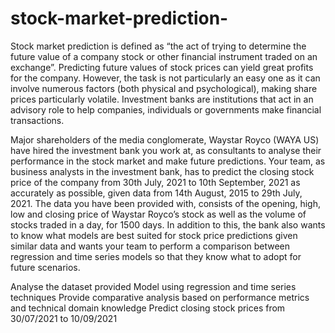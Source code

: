 # stock-market-prediction-
Stock market prediction is defined as “the act of trying to determine the future value of a company stock or other financial instrument traded on an exchange”. Predicting future values of stock prices can yield great profits for the company. However, the task is not particularly an easy one as it can involve numerous factors (both physical and psychological), making share prices particularly volatile. Investment banks are institutions that act in an advisory role to help companies, individuals or governments make financial transactions.

Major shareholders of the media conglomerate, Waystar Royco (WAYA US) have hired the investment bank you work at, as consultants to analyse their performance in the stock market and make future predictions. Your team, as business analysts in the investment bank, has to predict the closing stock price of the company from 30th July, 2021 to 10th September, 2021 as accurately as possible, given data from 14th August, 2015 to 29th July, 2021. The data you have been provided with, consists of the opening, high, low and closing price of Waystar Royco’s stock as well as the volume of stocks traded in a day, for 1500 days. In addition to this, the bank also wants to know what models are best suited for stock price predictions given similar data and wants your team to perform a comparison between regression and time series models so that they know what to adopt for future scenarios.

Analyse the dataset provided
Model using regression and time series techniques
Provide comparative analysis based on performance metrics and technical domain knowledge
Predict closing stock prices from 30/07/2021 to 10/09/2021
